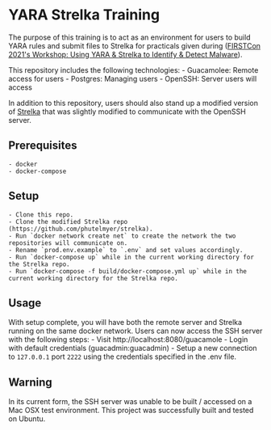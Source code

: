
# YARA Strelka Training

The purpose of this training is to act as an environment for users to build YARA rules and submit files to Strelka for practicals given during ([FIRSTCon 2021's Workshop: Using YARA & Strelka to Identify & Detect Malware](https://events.first.org/session_catalog/#/attendee/80DBEEC9-CA26-4408-BB12-A7E2E964DB04/catalog)).

This repository includes the following technologies:
    - Guacamolee: Remote access for users
    - Postgres: Managing users
    - OpenSSH: Server users will access

In addition to this repository, users should also stand up a modified version of [Strelka](https://github.com/phutelmyer/strelka) that was slightly modified to communicate with the OpenSSH server.

## Prerequisites
    - docker
    - docker-compose

## Setup
    - Clone this repo.
    - Clone the modified Strelka repo (https://github.com/phutelmyer/strelka).
    - Run `docker network create net` to create the network the two repositories will communicate on.
    - Rename `prod.env.example` to `.env` and set values accordingly.
    - Run `docker-compose up` while in the current working directory for the Strelka repo.
    - Run `docker-compose -f build/docker-compose.yml up` while in the current working directory for the Strelka repo.

## Usage
With setup complete, you will have both the remote server and Strelka running on the same docker network. Users can now access the SSH server with the following steps:
    - Visit http://localhost:8080/guacamole
    - Login with default credentials (guacadmin:guacadmin)
    - Setup a new connection to `127.0.0.1` port `2222` using the credentials specified in the .env file.

## Warning
In its current form, the SSH server was unable to be built / accessed on a Mac OSX test environment. This project was successfully built and tested on Ubuntu.
